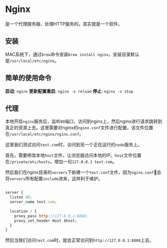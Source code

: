 # Nginx
是一个代理服务器，处理HTTP服务的。其实就是一个软件。

## 安装
MAC系统下，通过`brew`命令安装`brew install nginx`，安装目录默认是`/usr/local/etc/nginx`。

## 简单的使用命令
**启动**: `nginx`
**更新配置重启**: `nginx -s reload`
**停止**: `nginx -s stop`

## 代理
本地开启`nginx`服务后，监听`80`端口，访问到nginx上，然后nginx进行请求跳转到真正的资源上去。这里需要对nginx的`nginx.conf`文件进行配置，该文件位置在`/usr/local/etc/nginx/nginx.conf`。

这里我们测试访问`test.com`时，访问到另一个正在运行的`node`服务上。

首先，需要修改本地`host`文件，让浏览器访问本地的IP。`host`文件位置在`/private/etc/hosts`，增加一句`127.0.0.1 test.com`。

然后我们在nginx目录的`servers`下新建一个`test.conf`文件，因为`nginx.conf`会将`servers`所有配置`include`进来，这样利于维护。

```javascript

server {
  listen 80;
  server_name test.com;
  
  location / {
    proxy_pass http://127.0.0.1:8888;
    proxy_set_header Host $host;
  }
}

```
然后当我们访问`test.com`时，就会正常访问到`http://127.0.0.1:8888`上去。